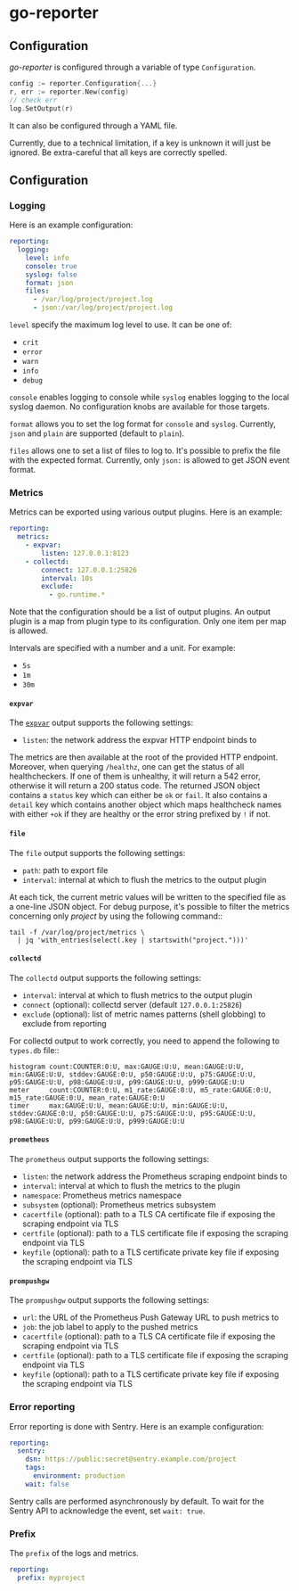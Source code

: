 # go-reporter

## Configuration

*go-reporter* is configured through a variable of type `Configuration`.

```go
config := reporter.Configuration{...}
r, err := reporter.New(config)
// check err
log.SetOutput(r)
```

It can also be configured through a YAML file.

Currently, due to a technical limitation, if a key is unknown it will
just be ignored. Be extra-careful that all keys are correctly spelled.

## Configuration

### Logging

Here is an example configuration:

```yaml
reporting:
  logging:
    level: info
    console: true
    syslog: false
    format: json
    files:
      - /var/log/project/project.log
      - json:/var/log/project/project.log
```

`level` specify the maximum log level to use. It can be one of:

 - `crit`
 - `error`
 - `warn`
 - `info`
 - `debug`

`console` enables logging to console while `syslog` enables
logging to the local syslog daemon. No configuration knobs are
available for those targets.

`format` allows you to set the log format for `console` and `syslog`. Currently, `json` and `plain` are supported (default to `plain`).

`files` allows one to set a list of files to log to. It's possible
to prefix the file with the expected format. Currently, only `json:`
is allowed to get JSON event format.

### Metrics

Metrics can be exported using various output plugins. Here is an example:

```yaml
reporting:
  metrics:
    - expvar:
        listen: 127.0.0.1:8123
    - collectd:
        connect: 127.0.0.1:25826
        interval: 10s
        exclude:
          - go.runtime.*
```

Note that the configuration should be a list of output plugins. An
output plugin is a map from plugin type to its configuration. Only one
item per map is allowed.

Intervals are specified with a number and a unit. For example:

 * `5s`
 * `1m`
 * `30m`

#### `expvar`

The [`expvar`](https://pkg.go.dev/expvar) output supports the following
settings:

 * `listen`: the network address the expvar HTTP endpoint binds to

The metrics are then available at the root of the provided HTTP
endpoint. Moreover, when querying `/healthz`, one can get the status
of all healthcheckers. If one of them is unhealthy, it will return a
542 error, otherwise it will return a 200 status code. The returned
JSON object contains a `status` key which can either be `ok` or
`fail`. It also contains a `detail` key which contains another
object which maps healthcheck names with either `+ok` if they are
healthy or the error string prefixed by `!` if not.

#### `file`

The `file` output supports the following settings:

 * `path`: path to export file
 * `interval`: internal at which to flush the metrics to the output plugin

At each tick, the current metric values will be written to the
specified file as a one-line JSON object. For debug purpose, it's
possible to filter the metrics concerning only *project*
by using the following command::

```
tail -f /var/log/project/metrics \
  | jq 'with_entries(select(.key | startswith("project.")))'
```

#### `collectd`

The `collectd` output supports the following settings:

 * `interval`: interval at which to flush metrics to the output plugin
 * `connect` (optional): collectd server (default `127.0.0.1:25826`)
 * `exclude` (optional): list of metric names patterns (shell globbing) to exclude from reporting

For collectd output to work correctly, you need to append the
following to `types.db` file::

```
histogram count:COUNTER:0:U, max:GAUGE:U:U, mean:GAUGE:U:U, min:GAUGE:U:U, stddev:GAUGE:0:U, p50:GAUGE:U:U, p75:GAUGE:U:U, p95:GAUGE:U:U, p98:GAUGE:U:U, p99:GAUGE:U:U, p999:GAUGE:U:U
meter     count:COUNTER:0:U, m1_rate:GAUGE:0:U, m5_rate:GAUGE:0:U, m15_rate:GAUGE:0:U, mean_rate:GAUGE:0:U
timer     max:GAUGE:U:U, mean:GAUGE:U:U, min:GAUGE:U:U, stddev:GAUGE:0:U, p50:GAUGE:U:U, p75:GAUGE:U:U, p95:GAUGE:U:U, p98:GAUGE:U:U, p99:GAUGE:U:U, p999:GAUGE:U:U
```

#### `prometheus`

The `prometheus` output supports the following settings:

* `listen`: the network address the Prometheus scraping endpoint binds to
* `interval`: interval at which to flush the metrics to the plugin
* `namespace`: Prometheus metrics namespace
* `subsystem` (optional): Prometheus metrics subsystem
* `cacertfile` (optional): path to a TLS CA certificate file if exposing the scraping endpoint via TLS
* `certfile` (optional): path to a TLS certificate file if exposing the scraping endpoint via TLS
* `keyfile` (optional): path to a TLS certificate private key file if exposing the scraping endpoint via TLS

#### `prompushgw`

The `prompushgw` output supports the following settings:

* `url`: the URL of the Prometheus Push Gateway URL to push metrics to
* `job`: the job label to apply to the pushed metrics
* `cacertfile` (optional): path to a TLS CA certificate file if exposing the scraping endpoint via TLS
* `certfile` (optional): path to a TLS certificate file if exposing the scraping endpoint via TLS
* `keyfile` (optional): path to a TLS certificate private key file if exposing the scraping endpoint via TLS

### Error reporting

Error reporting is done with Sentry. Here is an example configuration:

```yaml
reporting:
  sentry:
    dsn: https://public:secret@sentry.example.com/project
    tags:
      environment: production
    wait: false
```

Sentry calls are performed asynchronously by default. To wait for the Sentry
API to acknowledge the event, set `wait: true`.

### Prefix

The `prefix` of the logs and metrics.

```yaml
reporting:
  prefix: myproject
```
